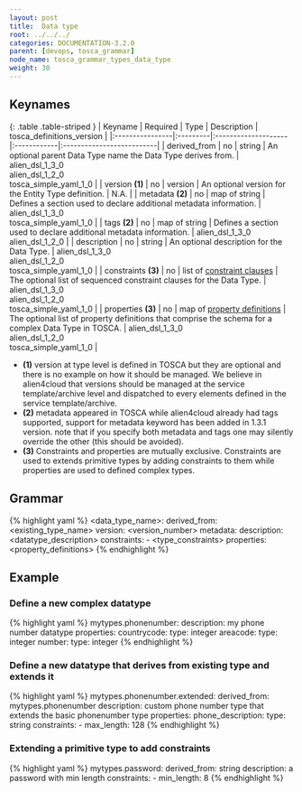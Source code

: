 ```yaml
---
layout: post
title:  Data type
root: ../../../
categories: DOCUMENTATION-3.2.0
parent: [devops, tosca_grammar]
node_name: tosca_grammar_types_data_type
weight: 30
---
```


## Keynames

{: .table .table-striped }
| Keyname         | Required | Type                | Description | tosca_definitions_version |
|:----------------|:---------|:--------------------|:------------|:--------------------------|
| derived_from | no | string | An optional parent Data Type name the Data Type derives from. | alien_dsl_1_3_0<br> alien_dsl_1_2_0<br> tosca_simple_yaml_1_0 |
| version __(1)__ | no | version | An optional version for the Entity Type definition. | N.A. |
| metadata __(2)__ | no | map of string | Defines a section used to declare additional metadata information. | alien_dsl_1_3_0<br> tosca_simple_yaml_1_0 |
| tags __(2)__ | no | map of string | Defines a section used to declare additional metadata information. | alien_dsl_1_3_0<br> alien_dsl_1_2_0 |
| description | no | string | An optional description for the Data Type. | alien_dsl_1_3_0<br> alien_dsl_1_2_0<br> tosca_simple_yaml_1_0 |
| constraints __(3)__ | no | list of [constraint clauses](#/documentation/3.0.0/devops_guide/tosca_grammar/constraints.html) | The optional list of sequenced constraint clauses for the Data Type. | alien_dsl_1_3_0<br> alien_dsl_1_2_0<br> tosca_simple_yaml_1_0 |
| properties __(3)__ | no | map of [property definitions](#/documentation/3.0.0/devops_guide/tosca_grammar/property_definition.html) | The optional list of property definitions that comprise the schema for a complex Data Type in TOSCA. | alien_dsl_1_3_0<br> alien_dsl_1_2_0<br> tosca_simple_yaml_1_0 |

* __(1)__ version at type level is defined in TOSCA but they are optional and there is no example on how it should be managed. We believe in alien4cloud that versions should be managed at the service template/archive level and dispatched to every elements defined in the service template/archive.
* __(2)__ metadata appeared in TOSCA while alien4cloud already had tags supported, support for metadata keyword has been added in 1.3.1 version. note that if you specify both metadata and tags one may silently override the other (this should be avoided).
* __(3)__ Constraints and properties are mutually exclusive. Constraints are used to extends primitive types by adding constraints to them while properties are used to defined complex types.

## Grammar

{% highlight yaml %}
<data_type_name>:
  derived_from: <existing_type_name>
  version: <version_number>
  metadata:
    <map of string>
  description: <datatype_description>
  constraints:
    - <type_constraints>
  properties:
    <property_definitions>
{% endhighlight %}

## Example

### Define a new complex datatype

{% highlight yaml %}
mytypes.phonenumber:
  description: my phone number datatype
  properties:
    countrycode:
      type: integer
    areacode:
      type: integer
    number:
      type: integer
{% endhighlight %}

### Define a new datatype that derives from existing type and extends it

{% highlight yaml %}
mytypes.phonenumber.extended:
  derived_from: mytypes.phonenumber
  description: custom phone number type that extends the basic phonenumber type
  properties:
    phone_description:
      type: string
      constraints:
        - max_length: 128
{% endhighlight %}

### Extending a primitive type to add constraints

{% highlight yaml %}
mytypes.password:
  derived_from: string
  description: a password with min length
  constraints:
    - min_length: 8
{% endhighlight %}
